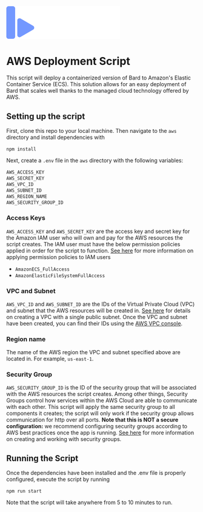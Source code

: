 <img src="https://github.com/bard-rr/.github/blob/main/profile/logo2.png?raw=true" width="300">

# AWS Deployment Script

This script will deploy a containerized version of Bard to Amazon's Elastic Container Service (ECS). This solution allows for an easy deployment of Bard that scales well thanks to the managed cloud technology offered by AWS.

## Setting up the script

First, clone this repo to your local machine. Then navigate to the `aws` directory and install dependencies with

```
npm install
```

Next, create a `.env` file in the `aws` directory with the following variables:

```
AWS_ACCESS_KEY
AWS_SECRET_KEY
AWS_VPC_ID
AWS_SUBNET_ID
AWS_REGION_NAME
AWS_SECURITY_GROUP_ID
```

### Access Keys

`AWS_ACCESS_KEY` and `AWS_SECRET_KEY` are the access key and secret key for the Amazon IAM user who will own and pay for the AWS resources the script creates. The IAM user must have the below permission policies applied in order for the script to function. [See here](https://docs.aws.amazon.com/IAM/latest/UserGuide/access_policies_manage-attach-detach.html#add-policies-console) for more information on applying permission policies to IAM users

- `AmazonECS_FullAccess`
- `AmazonElasticFileSystemFullAccess`

### VPC and Subnet

`AWS_VPC_ID` and `AWS_SUBNET_ID` are the IDs of the Virtual Private Cloud (VPC) and subnet that the AWS resources will be created in. [See here](https://docs.aws.amazon.com/directoryservice/latest/admin-guide/gsg_create_vpc.html) for details on creating a VPC with a single public subnet. Once the VPC and subnet have been created, you can find their IDs using the [AWS VPC console](https://console.aws.amazon.com/vpc/).

### Region name

The name of the AWS region the VPC and subnet specified above are located in. For example, `us-east-1`.

### Security Group

`AWS_SECURITY_GROUP_ID` is the ID of the security group that will be associated with the AWS resources the script creates. Among other things, Security Groups control how services within the AWS Cloud are able to communicate with each other. This script will apply the same security group to all components it creates; the script will only work if the security group allows communication for http over all ports. **Note that this is NOT a secure configuration:** we recommend configuring security groups according to AWS best practices once the app is running. [See here](https://docs.aws.amazon.com/vpc/latest/userguide/VPC_SecurityGroups.html) for more information on creating and working with security groups.

## Running the Script

Once the dependencies have been installed and the .env file is properly configured, execute the script by running

```
npm run start
```

Note that the script will take anywhere from 5 to 10 minutes to run.
